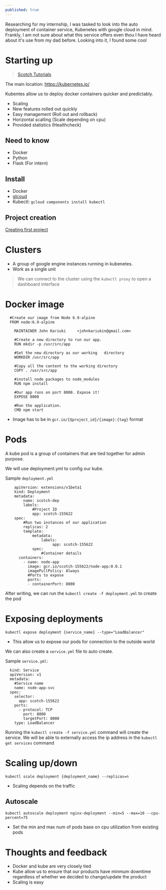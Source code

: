 ```yaml
---
published: true
---
```

Researching for my internship, I was tasked to look into the auto deployment of container service, Kubenetes with google cloud in mind. Frankly, I am not sure about what this service offers even thou I have heard about it's use from my dad before. Looking into it, I found some cool 

# Starting up
> [Scotch Tutorials](https://scotch.io/tutorials/google-cloud-platform-i-deploy-a-docker-app-to-google-container-engine-with-kubernetes "Reference")

The main location: https://kubernetes.io/

Kubentes allow us to deploy docker containers quicker and predictably. 
- Scaling
- New features rolled out quickly
- Easy management (Roll out and rollback)
- Horizontal scalling (Scale depending on cpu)
- Provided statistics (Healthcheck)

## Need to know
- Docker
- Python
- Flask (For intern)

## Install
- Docker
- [glcoud](https://cloud.google.com/sdk/docs/#mac)
- Kubectl: `gcloud components install kubectl`

## Project creation
[Creating first project](https://cloud.google.com/sdk/docs/#mac)

# Clusters
- A group of google engine instances running in kubenetes.
- Work as a single unit

> We can connect to the cluster using the `kubectl proxy` to open a dashboard interface

# Docker image

      #Create our image from Node 6.9-alpine
	  FROM node:6.9-alpine

		MAINTAINER John Kariuki 	<johnkariukin@gmail.com>

		#Create a new directory to run our app.
		RUN mkdir -p /usr/src/app

		#Set the new directory as our working 	directory
		WORKDIR /usr/src/app

		#Copy all the content to the working directory
		COPY . /usr/src/app

		#install node packages to node_modules
		RUN npm install

		#Our app runs on port 8000. Expose it!
		EXPOSE 8000

		#Run the application.
		CMD npm start

- Image has to be in `gcr.io/{$project_id}/{image}:{tag}` format

# Pods
A kube pod is a group of containers that are tied together for admin purpose. 

We will use deployment.yml to config our kube.

Sample `deployment.yml`

		apiVersion: extensions/v1beta1
		kind: Deployment
		metadata:
  			name: scotch-dep
  			labels:
    			#Project ID
    			app: scotch-155622
		spec:
  			#Run two instances of our application
  			replicas: 2
  			template:
    			metadata:
      				labels:
       					 app: scotch-155622
    			spec:
      				#Container details
          containers:
            - name: node-app
              image: gcr.io/scotch-155622/node-app:0.0.1
              imagePullPolicy: Always
              #Ports to expose
              ports:
              - containerPort: 8000

After writing, we can run the `kubectl create -f deployment.yml` to create the pod

# Exposing deployments

`kubectl expose deployment {service_name} --type="LoadBalancer"`

- This allow us to expose our pods for connection to the outside world

We can also create a `service.yml` file to auto create.

Sample `service.yml`:

      kind: Service
      apiVersion: v1
      metadata:
        #Service name
        name: node-app-svc
      spec:
        selector:
          app: scotch-155622
        ports:
          - protocol: TCP
            port: 8000
            targetPort: 8000
        type: LoadBalancer

Running the `kubectl create -f service.yml` command will create the service. We will be able to externally access the ip address in the `kubectl get services` command


# Scaling up/down

`kubectl scale deployment {deployment_name} --replicas=n`

- Scaling depends on the traffic

## Autoscale
`kubectl autoscale deployment nginx-deployment --min=5 --max=10 --cpu-percent=75`

- Set the min and max num of pods base on cpu utilization from existing pods

# Thoughts and feedback

- Docker and kube are very closely tied
- Kube allow us to ensure that our products have minmum downtime regardless of whether we decided to change/update the product
- Scaling is easy
